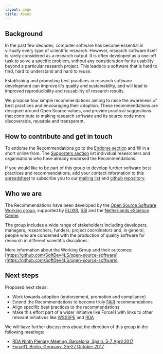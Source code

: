 ```yaml
---
layout: page
title: About
---
```


## Background
In the past few decades, computer software has become essential in virtually every type of scientific research. However, research software itself is rarely considered as a research output. It is often developed as a one-off task to solve a specific problem, without any consideration for its usability beyond a particular research project. This leads to a software that is hard to find, hard to understand and hard to reuse.

Establishing and promoting best practices in research software development can improve it's quality and sustainability, and will lead to improved reproducibility and reusability of research results.

We propose four simple recommendations aiming to raise the awareness of best practices and encouraging their adoption. These recommendations are designed around Open Source values, and provide practical suggestions that contribute to making research software and its source code more discoverable, reusable and transparent.

## How to contribute and get in touch
To endorse the Recommendations go to the [Endorse section](endorse) and fill in a short online from. The [Supporters section](supporters) list individual researchers and organisations who have already endorsed the Recommendations.

If you would like to be part of this group to develop further software best practices and recommendations, add your contact information to this [spreadsheet](https://docs.google.com/spreadsheets/d/1JyFX5q2CQU7gzTuXrHrxKWYthnE9YcNWmu-qtB-nNxc/edit?usp=sharing) to subscribe you to our [mailing list](mailto:software-development-best-practices-group@elixir-europe.org) and [github repository](https://github.com/SoftDev4Research/open-source-software).

## Who we are
The Recommendations have been developed by the [Open Source Software Working group](https://docs.google.com/spreadsheets/d/1JyFX5q2CQU7gzTuXrHrxKWYthnE9YcNWmu-qtB-nNxc/edit?usp=sharing), supported by [ELIXIR](https://www.elixir-europe.org), [SSI](https://www.software.ac.uk/) and the [Netherlands eScience Center](https://www.esciencecenter.nl/).

The group includes a wide range of stakeholders including developers, managers, researchers, funders, project coordinators and, in general, people who are concerned with the production of quality software for research in different scientific disciplines.

More information about the Working Group and their outcomes: [https://github.com/SoftDev4LS/open-source-software](https://github.com/SoftDev4LS/open-source-software).

## Next steps
Proposed next steps:
 - Work towards adoption (endorsement, promotion and compliance)
 - Extend the Recommendations to become truly [FAIR](http://www.nature.com/articles/sdata201618) recommendations
 - Align specific best practices to the recommendations
 - Make this effort part of a wider initiative like Force11 with links to other relevant initiatives like [WSSSPE](http://wssspe.researchcomputing.org.uk/) and [RDA](https://www.rd-alliance.org/)

We will have further discussions about the direction of this group in the following meetings:
 - [RDA Ninth Plenary Meeting, Barcelona, Spain. 5-7 April 2017](https://www.rd-alliance.org/plenaries/rda-ninth-plenary-meeting-barcelona)
 - [Force11, Berlin, Germany. 25-27 October 2017](https://www.force11.org/meetings/force2017)
